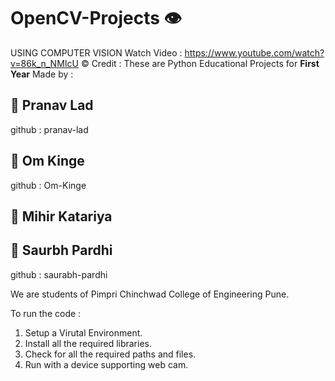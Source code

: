 # OpenCV-Projects 👁 
USING COMPUTER VISION
Watch Video : https://www.youtube.com/watch?v=86k_n_NMIcU
© Credit  : 
These are Python Educational Projects for **First Year** Made by :
## 🧑 Pranav Lad 

github : pranav-lad
## 🧑 Om Kinge
github : Om-Kinge 
## 🧑 Mihir Katariya

## 🧑 Saurbh Pardhi
github : saurabh-pardhi

We are students of Pimpri Chinchwad College of Engineering Pune.

To run the code :
  1. Setup a Virutal Environment.
  2. Install all the required libraries.
  3. Check for all the required paths and files.
  4. Run with a device supporting web cam.
